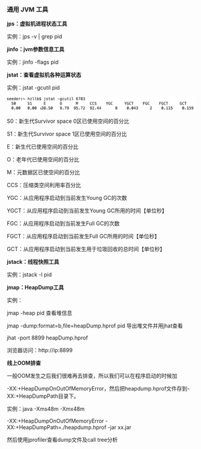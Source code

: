 ### 通用 JVM 工具

**jps：虚拟机进程状态工具**

实例：jps -v | grep pid



**jinfo：jvm参数信息工具**

实例：jinfo -flags pid



**jstat：查看虚拟机各种运算状态**

实例：jstat -gcutil pid

![企业微信截图_55fb6294-ec0d-49b2-ae13-9e03de7086db](../images/企业微信截图_55fb6294-ec0d-49b2-ae13-9e03de7086db.png)

S0：新生代Survivor space 0区已使用空间的百分比

S1：新生代Survivor space 1区已使用空间的百分比

E：新生代已使用空间的百分比

O：老年代已使用空间的百分比

M：元数据区已使空间的百分比

CCS：压缩类空间利用率百分比

YGC：从应用程序启动到当前发生Young GC的次数

YGCT：从应用程序启动到当前发生Young GC所用的时间【单位秒】

FGC：从应用程序启动到当前发生Full GC的次数

FGCT：从应用程序启动到当前发生Full GC所用的时间【单位秒】

GCT：从应用程序启动到当前发生用于垃圾回收的总时间【单位秒】



**jstack：线程快照工具**

实例：jstack -l pid



**jmap：HeapDump工具**

实例：

jmap -heap pid 查看堆信息

jmap -dump:format=b,file=heapDump.hprof pid 导出堆文件并用jhat查看

jhat -port 8899 heapDump.hprof

浏览器访问：http://ip:8899



**线上OOM排查**

一般OOM发生之后我们很难再去排查，所以我们可以在程序启动的时候加 

-XX:+HeapDumpOnOutOfMemoryError，然后把heapdump.hprof文件存到-XX:+HeapDumpPath目录下。

实例：java -Xms48m -Xmx48m 

-XX:+HeapDumpOnOutOfMemoryError -XX:+HeapDumpPath=./heapdump.hprof -jar xx.jar

然后使用jprofiler查看dump文件及call tree分析